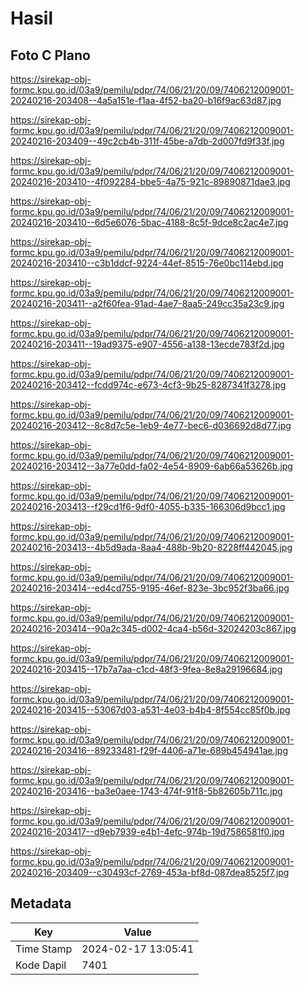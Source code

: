# Hasil

## Foto C Plano

https://sirekap-obj-formc.kpu.go.id/03a9/pemilu/pdpr/74/06/21/20/09/7406212009001-20240216-203408--4a5a151e-f1aa-4f52-ba20-b16f9ac63d87.jpg

https://sirekap-obj-formc.kpu.go.id/03a9/pemilu/pdpr/74/06/21/20/09/7406212009001-20240216-203409--49c2cb4b-311f-45be-a7db-2d007fd9f33f.jpg

https://sirekap-obj-formc.kpu.go.id/03a9/pemilu/pdpr/74/06/21/20/09/7406212009001-20240216-203410--4f092284-bbe5-4a75-921c-89890871dae3.jpg

https://sirekap-obj-formc.kpu.go.id/03a9/pemilu/pdpr/74/06/21/20/09/7406212009001-20240216-203410--6d5e6076-5bac-4188-8c5f-9dce8c2ac4e7.jpg

https://sirekap-obj-formc.kpu.go.id/03a9/pemilu/pdpr/74/06/21/20/09/7406212009001-20240216-203410--c3b1ddcf-9224-44ef-8515-76e0bc114ebd.jpg

https://sirekap-obj-formc.kpu.go.id/03a9/pemilu/pdpr/74/06/21/20/09/7406212009001-20240216-203411--a2f60fea-91ad-4ae7-8aa5-249cc35a23c9.jpg

https://sirekap-obj-formc.kpu.go.id/03a9/pemilu/pdpr/74/06/21/20/09/7406212009001-20240216-203411--19ad9375-e907-4556-a138-13ecde783f2d.jpg

https://sirekap-obj-formc.kpu.go.id/03a9/pemilu/pdpr/74/06/21/20/09/7406212009001-20240216-203412--fcdd974c-e673-4cf3-9b25-8287341f3278.jpg

https://sirekap-obj-formc.kpu.go.id/03a9/pemilu/pdpr/74/06/21/20/09/7406212009001-20240216-203412--8c8d7c5e-1eb9-4e77-bec6-d036692d8d77.jpg

https://sirekap-obj-formc.kpu.go.id/03a9/pemilu/pdpr/74/06/21/20/09/7406212009001-20240216-203412--3a77e0dd-fa02-4e54-8909-6ab66a53626b.jpg

https://sirekap-obj-formc.kpu.go.id/03a9/pemilu/pdpr/74/06/21/20/09/7406212009001-20240216-203413--f29cd1f6-9df0-4055-b335-166306d9bcc1.jpg

https://sirekap-obj-formc.kpu.go.id/03a9/pemilu/pdpr/74/06/21/20/09/7406212009001-20240216-203413--4b5d9ada-8aa4-488b-9b20-8228ff442045.jpg

https://sirekap-obj-formc.kpu.go.id/03a9/pemilu/pdpr/74/06/21/20/09/7406212009001-20240216-203414--ed4cd755-9195-46ef-823e-3bc952f3ba66.jpg

https://sirekap-obj-formc.kpu.go.id/03a9/pemilu/pdpr/74/06/21/20/09/7406212009001-20240216-203414--90a2c345-d002-4ca4-b56d-32024203c867.jpg

https://sirekap-obj-formc.kpu.go.id/03a9/pemilu/pdpr/74/06/21/20/09/7406212009001-20240216-203415--17b7a7aa-c1cd-48f3-9fea-8e8a29196684.jpg

https://sirekap-obj-formc.kpu.go.id/03a9/pemilu/pdpr/74/06/21/20/09/7406212009001-20240216-203415--53067d03-a531-4e03-b4b4-8f554cc85f0b.jpg

https://sirekap-obj-formc.kpu.go.id/03a9/pemilu/pdpr/74/06/21/20/09/7406212009001-20240216-203416--89233481-f29f-4406-a71e-689b454941ae.jpg

https://sirekap-obj-formc.kpu.go.id/03a9/pemilu/pdpr/74/06/21/20/09/7406212009001-20240216-203416--ba3e0aee-1743-474f-91f8-5b82605b711c.jpg

https://sirekap-obj-formc.kpu.go.id/03a9/pemilu/pdpr/74/06/21/20/09/7406212009001-20240216-203417--d9eb7939-e4b1-4efc-974b-19d7586581f0.jpg

https://sirekap-obj-formc.kpu.go.id/03a9/pemilu/pdpr/74/06/21/20/09/7406212009001-20240216-203409--c30493cf-2769-453a-bf8d-087dea8525f7.jpg


## Metadata

| Key        | Value               |
| ---------- | ------------------- |
| Time Stamp | 2024-02-17 13:05:41 |
| Kode Dapil | 7401                |



